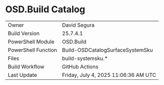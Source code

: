 ﻿# OSD.Build Catalog

| | |
|-|-|
| Owner | David Segura |
| Build Version | 25.7.4.1 |
| PowerShell Module | OSD.Build |
| PowerShell Function | Build-OSDCatalogSurfaceSystemSku |
| Files | build-systemsku.* |
| Build Workflow | GitHub Actions |
| Last Update | Friday, July 4, 2025 11:06:36 AM UTC |
